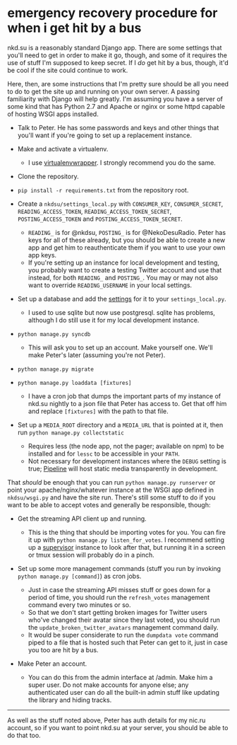 # emergency recovery procedure for when i get hit by a bus

nkd.su is a reasonably standard Django app. There are some settings that you'll
need to get in order to make it go, though, and some of it requires the use of
stuff I'm supposed to keep secret. If I *do* get hit by a bus, though, it'd be
cool if the site could continue to work.

Here, then, are some instructions that I'm pretty sure should be all you need
to do to get the site up and running on your own server. A passing familiarity
with Django will help greatly. I'm assuming you have a server of some kind that
has Python 2.7 and Apache or nginx or some httpd capable of hosting WSGI apps
installed.

- Talk to Peter. He has some passwords and keys and other things that you'll
  want if you're going to set up a replacement instance.

- Make and activate a virtualenv.
    - I use [virtualenvwrapper][vew]. I
      strongly recommend you do the same.

- Clone the repository.

- `pip install -r requirements.txt` from the repository root.

- Create a `nkdsu/settings_local.py` with `CONSUMER_KEY`, `CONSUMER_SECRET`,
  `READING_ACCESS_TOKEN`, `READING_ACCESS_TOKEN_SECRET`, `POSTING_ACCESS_TOKEN`
  and `POSTING_ACCESS_TOKEN_SECRET`.
    - `READING_` is for @nkdsu, `POSTING_` is for @NekoDesuRadio. Peter has
      keys for all of these already, but you should be able to create a new app
      and get him to reauthenticate them if you want to use your own app keys.
    - If you're setting up an instance for local development and testing, you
      probably want to create a testing Twitter account and use that instead,
      for both `READING_` and `POSTING_`. You may or may not also want to
      override `READING_USERNAME` in your local settings.

- Set up a database and add the [settings][db] for it to your
  `settings_local.py`.
    - I used to use sqlite but now use postgresql. sqlite has problems,
      although I do still use it for my local development instance.

- `python manage.py syncdb`
    - This will ask you to set up an account. Make yourself one. We'll make
      Peter's later (assuming you're not Peter).

- `python manage.py migrate`

- `python manage.py loaddata [fixtures]`
    - I have a cron job that dumps the important parts of my instance of nkd.su
      nightly to a json file that Peter has access to. Get that off him and
      replace `[fixtures]` with the path to that file.

- Set up a `MEDIA_ROOT` directory and a `MEDIA_URL` that is pointed at it, then
  run `python manage.py collectstatic`
    - Requires less (the node app, not the pager; available on npm) to be
      installed and for `lessc` to be accessible in your `PATH`.
    - Not necessary for development instances where the `DEBUG` setting is
      true; [Pipeline][pl] will host static media transparently in development.

That *should* be enough that you can run `python manage.py runserver` or point
your apache/nginx/whatever instance at the WSGI app defined in `nkdsu/wsgi.py`
and have the site run. There's still some stuff to do if you want to be able
to accept votes and generally be responsible, though:

- Get the streaming API client up and running.
    - This is the thing that should be importing votes for you. You can fire it
      up with `python manage.py listen_for_votes`. I recommend setting up a
      [supervisor](http://supervisord.org/) instance to look after that, but
      running it in a screen or tmux session will probably do in a pinch.

- Set up some more management commands (stuff you run by invoking `python
  manage.py [command]`) as cron jobs.
    - Just in case the streaming API misses stuff or goes down for a period of
      time, you should run the `refresh_votes` management command every two
      minutes or so.
    - So that we don't start getting broken images for Twitter users who've
      changed their avatar since they last voted, you should run the
      `update_broken_twitter_avatars` management command daily.
    - It would be super considerate to run the `dumpdata vote` command piped to
      a file that is hosted such that Peter can get to it, just in case you
      too are hit by a bus.

- Make Peter an account.
    - You can do this from the admin interface at /admin. Make him a super
      user. Do not make accounts for anyone else; any authenticated user can do
      all the built-in admin stuff like updating the library and hiding tracks.

----

As well as the stuff noted above, Peter has auth details for my nic.ru
account, so if you want to point nkd.su at your server, you should be able to
do that too.

[db]: https://docs.djangoproject.com/en/dev/ref/settings/#databases
[vew]: http://virtualenvwrapper.readthedocs.org/
[pl]: http://django-pipeline.readthedocs.org/
